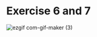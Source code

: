 # Exercise 6 and 7

![ezgif com-gif-maker (3)](https://user-images.githubusercontent.com/101790331/197870828-07f6e8ba-a010-4737-8cb5-7eba649ffb43.gif)
